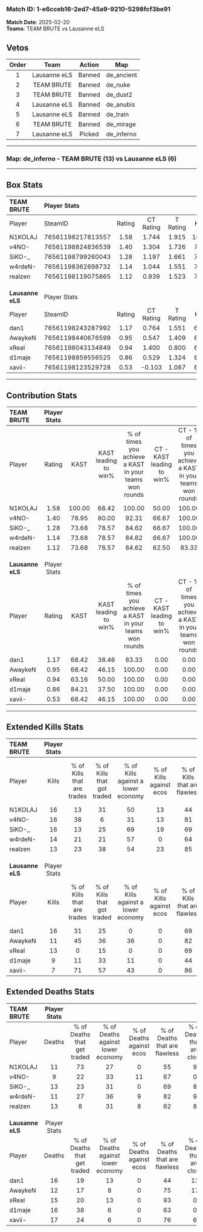 ### Match ID: 1-e6cceb16-2ed7-45a9-9210-5298fcf3be91  
**Match Date**: 2025-02-20  
**Teams**: TEAM BRUTE vs Lausanne eLS  

## Vetos  

| Order | Team | Action | Map |
| :---: | :--: | :----: | --- |
| 1 | Lausanne eLS | Banned | de_ancient |
| 2 | TEAM BRUTE | Banned | de_nuke |
| 3 | TEAM BRUTE | Banned | de_dust2 |
| 4 | Lausanne eLS | Banned | de_anubis |
| 5 | Lausanne eLS | Banned | de_train |
| 6 | TEAM BRUTE | Banned | de_mirage |
| 7 | Lausanne eLS | Picked | de_inferno |

---  

### **Map**: de_inferno - TEAM BRUTE (13) vs Lausanne eLS (6)  
---  

## Box Stats  

| **TEAM BRUTE**   | Player Stats      |        |           |          |        |       |       |         |        |      |     |
| :- | :- | :-: | :-: | :-: | :-: | :-: | :-: | :-: | :-: | :-: | :-: |
| Player           | SteamID           | Rating | CT Rating | T Rating |  KAST  |  ADR  | Kills | Assists | Deaths | K/D  | HS% |
| N1KOLAJ          | 76561198217813557 |  1.58  |   1.744   |  1.915   | 100.00 | 98.2  |  16   |   11    |   11   | 1.45 | 56  |
| v4NO-            | 76561198824836539 |  1.40  |   1.304   |  1.726   | 78.95  | 82.2  |  16   |    4    |   9    | 1.78 | 31  |
| SiKO-_           | 76561198799260043 |  1.28  |   1.197   |  1.661   | 73.68  | 93.8  |  16   |    4    |   13   | 1.23 | 50  |
| w4rdeN-          | 76561198362698732 |  1.14  |   1.044   |  1.551   | 73.68  | 62.6  |  14   |    3    |   11   | 1.27 | 28  |
| realzen          | 76561198119075865 |  1.12  |   0.939   |  1.523   | 73.68  | 81.3  |  13   |    7    |   13   | 1.00 | 61  |
|                  |                   |        |           |          |        |       |       |         |        |      |     |
|                  |                   |        |           |          |        |       |       |         |        |      |     |
|                  |                   |        |           |          |        |       |       |         |        |      |     |
| **Lausanne eLS** | Player Stats      |        |           |          |        |       |       |         |        |      |     |
| Player           | SteamID           | Rating | CT Rating | T Rating |  KAST  |  ADR  | Kills | Assists | Deaths | K/D  | HS% |
| dan1             | 76561198243287992 |  1.17  |   0.764   |  1.551   | 68.42  | 101.3 |  16   |    2    |   16   | 1.00 | 68  |
| AwaykeN          | 76561198440676599 |  0.95  |   0.547   |  1.409   | 68.42  | 66.3  |  11   |    3    |   12   | 0.92 | 63  |
| xReal            | 76561198043134849 |  0.94  |   1.400   |  0.800   | 63.16  | 71.0  |  13   |    3    |   15   | 0.87 | 61  |
| d1maje           | 76561198859556525 |  0.86  |   0.529   |  1.324   | 84.21  | 62.2  |   9   |    5    |   16   | 0.56 | 55  |
| xavii-           | 76561198123529728 |  0.53  |  -0.103   |  1.087   | 68.42  | 36.1  |   7   |    3    |   17   | 0.41 | 42  |
---  

## Contribution Stats  

| **TEAM BRUTE**   | Player Stats |        |                      |                                                        |                           |                                                             |                          |                                                            |
| :- | :-: | :-: | :-: | :-: | :-: | :-: | :-: | :-: |
| Player           |    Rating    |  KAST  | KAST leading to win% | % of times you achieve a KAST in your teams won rounds | CT - KAST leading to win% | CT - % of times you achieve a KAST in your teams won rounds | T - KAST leading to win% | T - % of times you achieve a KAST in your teams won rounds |
| N1KOLAJ          |     1.58     | 100.00 |        68.42         |                         100.00                         |           50.00           |                           100.00                            |          100.00          |                           100.00                           |
| v4NO-            |     1.40     | 78.95  |        80.00         |                         92.31                          |           66.67           |                           100.00                            |          100.00          |                           85.71                            |
| SiKO-_           |     1.28     | 73.68  |        78.57         |                         84.62                          |           66.67           |                           100.00                            |          100.00          |                           71.43                            |
| w4rdeN-          |     1.14     | 73.68  |        78.57         |                         84.62                          |           66.67           |                           100.00                            |          100.00          |                           71.43                            |
| realzen          |     1.12     | 73.68  |        78.57         |                         84.62                          |           62.50           |                            83.33                            |          100.00          |                           85.71                            |
|                  |              |        |                      |                                                        |                           |                                                             |                          |                                                            |
|                  |              |        |                      |                                                        |                           |                                                             |                          |                                                            |
|                  |              |        |                      |                                                        |                           |                                                             |                          |                                                            |
| **Lausanne eLS** | Player Stats |        |                      |                                                        |                           |                                                             |                          |                                                            |
| Player           |    Rating    |  KAST  | KAST leading to win% | % of times you achieve a KAST in your teams won rounds | CT - KAST leading to win% | CT - % of times you achieve a KAST in your teams won rounds | T - KAST leading to win% | T - % of times you achieve a KAST in your teams won rounds |
| dan1             |     1.17     | 68.42  |        38.46         |                         83.33                          |           0.00            |                            0.00                             |          50.00           |                           83.33                            |
| AwaykeN          |     0.95     | 68.42  |        46.15         |                         100.00                         |           0.00            |                            0.00                             |          60.00           |                           100.00                           |
| xReal            |     0.94     | 63.16  |        50.00         |                         100.00                         |           0.00            |                            0.00                             |          85.71           |                           100.00                           |
| d1maje           |     0.86     | 84.21  |        37.50         |                         100.00                         |           0.00            |                            0.00                             |          54.55           |                           100.00                           |
| xavii-           |     0.53     | 68.42  |        46.15         |                         100.00                         |           0.00            |                            0.00                             |          54.55           |                           100.00                           |
---  

## Extended Kills Stats  

| **TEAM BRUTE**   | Player Stats |                            |                            |                                    |                         |                              |                                 |                                       |                    |           |
| :- | :-: | :-: | :-: | :-: | :-: | :-: | :-: | :-: | :-: | :-: |
| Player           |    Kills     | % of Kills that are trades | % of Kills that got traded | % of Kills against a lower economy | % of Kills against ecos | % of Kills that are flawless | % of Kills that are close duels | % of Kills that are assisted by flash | Pistol Round Kills | AWP Kills |
| N1KOLAJ          |      16      |             13             |             31             |                 50                 |           13            |              44              |               13                |                   0                   |         1          |     0     |
| v4NO-            |      16      |             38             |             6              |                 31                 |           13            |              81              |                6                |                   6                   |         2          |     6     |
| SiKO-_           |      16      |             13             |             25             |                 69                 |           19            |              69              |               13                |                  13                   |         0          |     0     |
| w4rdeN-          |      14      |             21             |             21             |                 57                 |            0            |              64              |                0                |                   0                   |         0          |     0     |
| realzen          |      13      |             23             |             38             |                 54                 |           23            |              85              |                0                |                  23                   |         4          |     0     |
|                  |              |                            |                            |                                    |                         |                              |                                 |                                       |                    |           |
|                  |              |                            |                            |                                    |                         |                              |                                 |                                       |                    |           |
|                  |              |                            |                            |                                    |                         |                              |                                 |                                       |                    |           |
| **Lausanne eLS** | Player Stats |                            |                            |                                    |                         |                              |                                 |                                       |                    |           |
| Player           |    Kills     | % of Kills that are trades | % of Kills that got traded | % of Kills against a lower economy | % of Kills against ecos | % of Kills that are flawless | % of Kills that are close duels | % of Kills that are assisted by flash | Pistol Round Kills | AWP Kills |
| dan1             |      16      |             31             |             25             |                 0                  |            0            |              69              |                6                |                   0                   |         1          |     1     |
| AwaykeN          |      11      |             45             |             36             |                 36                 |            0            |              82              |                9                |                   0                   |         1          |     3     |
| xReal            |      13      |             0              |             15             |                 0                  |            0            |              69              |                0                |                   8                   |         4          |     0     |
| d1maje           |      9       |             11             |             33             |                 11                 |            0            |              44              |               22                |                  22                   |         2          |     0     |
| xavii-           |      7       |             71             |             57             |                 43                 |            0            |              86              |                0                |                   0                   |         0          |     0     |
## Extended Deaths Stats  

| **TEAM BRUTE**   | Player Stats |                             |                                   |                          |                               |                            |                           |               |
| :- | :-: | :-: | :-: | :-: | :-: | :-: | :-: | :-: |
| Player           |    Deaths    | % of Deaths that get traded | % of Deaths against lower economy | % of Deaths against ecos | % of Deaths that are flawless | % of Deaths that are close | % of Deaths while blinded | Deaths to AWP |
| N1KOLAJ          |      11      |             73              |                27                 |            0             |              55               |             9              |             9             |       3       |
| v4NO-            |      9       |             22              |                33                 |            11            |              67               |             0              |             0             |       0       |
| SiKO-_           |      13      |             23              |                31                 |            0             |              69               |             8              |             0             |       0       |
| w4rdeN-          |      11      |             27              |                36                 |            9             |              82               |             9              |             9             |       1       |
| realzen          |      13      |              8              |                31                 |            8             |              62               |             8              |             8             |       0       |
|                  |              |                             |                                   |                          |                               |                            |                           |               |
|                  |              |                             |                                   |                          |                               |                            |                           |               |
|                  |              |                             |                                   |                          |                               |                            |                           |               |
| **Lausanne eLS** | Player Stats |                             |                                   |                          |                               |                            |                           |               |
| Player           |    Deaths    | % of Deaths that get traded | % of Deaths against lower economy | % of Deaths against ecos | % of Deaths that are flawless | % of Deaths that are close | % of Deaths while blinded | Deaths to AWP |
| dan1             |      16      |             19              |                13                 |            0             |              44               |             13             |             0             |       2       |
| AwaykeN          |      12      |             17              |                 8                 |            0             |              75               |             17             |             0             |       1       |
| xReal            |      15      |             20              |                13                 |            0             |              93               |             0              |            13             |       1       |
| d1maje           |      16      |             38              |                 6                 |            0             |              63               |             0              |            13             |       1       |
| xavii-           |      17      |             24              |                 6                 |            0             |              76               |             6              |            12             |       1       |
